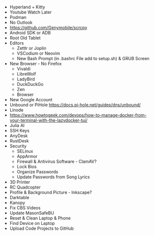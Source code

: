 - Hyperland + Kitty
- Youtube Watch Later
- Podman
- No Outlook
- https://github.com/Genymobile/scrcpy
- Android SDK or ADB
- Root Old Tablet
- Editors
    - Zettlr or Joplin
    - VSCodium or Neovim
    - New Bash Prompt (in .bashrc File add to setup.sh) & GRUB Screen
- New Browser - No Firefox
    - Vivaldi
    - LibreWolf
    - LadyBird
    - DuckDuckGo
    - Zen
    - Browser
- New Google Account
- Unbound or PiHole https://docs.pi-hole.net/guides/dns/unbound/
- Linode
- https://www.howtogeek.com/devops/how-to-manage-docker-from-your-terminal-with-the-lazydocker-tui/
- Julia AI
- SSH Keys
- AnyDesk
- RustDesk
- Security
    - SELinux
    - AppArmor
    - Firewall & Antivirus Software - ClamAV?
    - Lock Bios
    - Organize Passwords
    - Update Passwords from Song Lyrics
- 3D Printer
- RC Quadcopter
- Profile & Background Picture - Inkscape?
- Darktable
- Kanopy
- Fix CBS Videos
- Update MasonSafeBU
- Reset & Clean Laptop & Phone
- Find Device on Laptop
- Upload Code Projects to GitHub